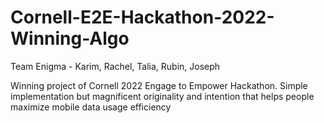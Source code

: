# Cornell-E2E-Hackathon-2022-Winning-Algo
Team Enigma - Karim, Rachel, Talia, Rubin, Joseph

Winning project of Cornell 2022 Engage to Empower Hackathon. Simple implementation but magnificent originality and intention that helps people maximize mobile data usage efficiency 

